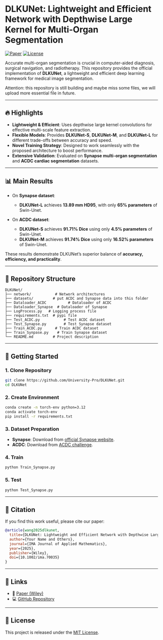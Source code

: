 # DLKUNet: Lightweight and Efficient Network with Depthwise Large Kernel for Multi-Organ Segmentation

[![Paper](https://img.shields.io/badge/Paper-Wiley-blue)](https://onlinelibrary.wiley.com/doi/abs/10.1002/ima.70035)
[![License](https://img.shields.io/badge/License-MIT-green.svg)](LICENSE)

Accurate multi-organ segmentation is crucial in computer-aided diagnosis, surgical navigation, and radiotherapy. This repository provides the official implementation of **DLKUNet**, a lightweight and efficient deep learning framework for medical image segmentation.

Attention: this repository is still building and maybe miss some files, we will upload more essential file in future.

---

## 🔥 Highlights

* **Lightweight & Efficient**: Uses depthwise large kernel convolutions for effective multi-scale feature extraction.
* **Flexible Models**: Provides **DLKUNet-S**, **DLKUNet-M**, and **DLKUNet-L** for different trade-offs between accuracy and speed.
* **Novel Training Strategy**: Designed to work seamlessly with the proposed architecture to boost performance.
* **Extensive Validation**: Evaluated on **Synapse multi-organ segmentation** and **ACDC cardiac segmentation** datasets.

---

## 📊 Main Results

* On **Synapse dataset**:

  * **DLKUNet-L** achieves **13.89 mm HD95**, with only **65% parameters** of Swin-Unet.

* On **ACDC dataset**:

  * **DLKUNet-S** achieves **91.71% Dice** using only **4.5% parameters** of Swin-Unet.
  * **DLKUNet-M** achieves **91.74% Dice** using only **16.52% parameters** of Swin-Unet.

These results demonstrate DLKUNet’s superior balance of **accuracy, efficiency, and practicality**.

---

## 📂 Repository Structure

```
DLKUNet/
├── network/           # Network architectures
├── datasets/         # put ACDC and Synapse data into this folder
├── Dataloader_ACDC          # Dataloader of ACDC
├── Dataloader_Synapse  # Dataloader of Synapse
├── LogProcess.py   # Logging process file 
├── requirements.txt  # pypi file
├── Test_ACDC.py           # Test ACDC dataset
├── Test_Synapse.py        # Test Synapse dataset
├── Train_ACDC.py      # Train ACDC dataset
├── Train_Synpase.py    # Train Synapse dataset
└── README.md         # Project description
```

---

## 🚀 Getting Started

### 1. Clone Repository

```bash
git clone https://github.com/University-Pro/DLKUNet.git
cd DLKUNet
```

### 2. Create Environment

```bash
conda create -n torch-env python=3.12
conda activate torch-env
pip install -r requirements.txt
```

### 3. Dataset Preparation

* **Synapse**: Download from [official Synapse website](https://www.synapse.org/).
* **ACDC**: Download from [ACDC challenge](https://www.creatis.insa-lyon.fr/Challenge/acdc/).

### 4. Train

```bash
python Train_Synapse.py
```

### 5. Test

```bash
python Test_Synapse.py
```

---

## 📖 Citation

If you find this work useful, please cite our paper:

```bibtex
@article{wang2025dlkunet,
  title={DLKUNet: Lightweight and Efficient Network with Depthwise Large Kernel for Multi-Organ Segmentation},
  author={Your Name and Others},
  journal={IMA Journal of Applied Mathematics},
  year={2025},
  publisher={Wiley},
  doi={10.1002/ima.70035}
}
```

---

## 📌 Links

* 📄 [Paper (Wiley)](https://onlinelibrary.wiley.com/doi/abs/10.1002/ima.70035)
* 💻 [GitHub Repository](https://github.com/University-Pro/DLKUNet)

---

## 📜 License

This project is released under the [MIT License](LICENSE).
